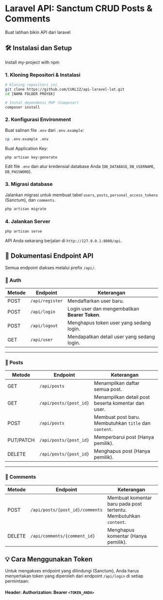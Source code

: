 # Laravel API: Sanctum CRUD Posts & Comments

Buat latihan bikin API dari laravel

## 🛠️ Instalasi dan Setup

Install my-project with npm

### 1. Kloning Repositori & Instalasi

```bash
# Kloning repositori ini
git clone https://github.com/CUKLIZ/api-laravel-lat.git
cd [NAMA FOLDER PROYEK]

# Instal dependensi PHP (Composer)
composer install
```

### 2. Konfigurasi Environment
Buat salinan file `.env` dari `.env.example`:
```bash
cp .env.example .env
```
Buat Application Key:
```bash
php artisan key:generate
```
Edit file `.env` dan atur kredensial database Anda (`DB_DATABASE`, `DB_USERNAME`, `DB_PASSWORD`).
### 3. Migrasi database
Jalankan migrasi untuk membuat tabel `users`, `posts`, `personal_access_tokens` (Sanctum), dan `comments`.
```bash
php artisan migrate
```
### 4. Jalankan Server
```bash
php artisan serve
```
API Anda sekarang berjalan di `http://127.0.0.1:8000/api`.

## 🎯 Dokumentasi Endpoint API
Semua endpoint diakses melalui prefix `/api/`.
### 🔐 Auth
| Metode | Endpoint        | Keterangan                                              |
|--------|-----------------|---------------------------------------------------------|
| POST   | `/api/register` | Mendaftarkan user baru.                                 |
| POST   | `/api/login`    | Login user dan mengembalikan **Bearer Token**.          |
| POST   | `/api/logout`   | Menghapus token user yang sedang login.                 |
| GET    | `/api/user`     | Mendapatkan detail user yang sedang login.              |

---

### 📝 Posts
| Metode   | Endpoint                     | Keterangan                                                               |
|----------|------------------------------|--------------------------------------------------------------------------|
| GET      | `/api/posts`                 | Menampilkan daftar semua post.                                          |
| GET      | `/api/posts/{post_id}`       | Menampilkan detail post beserta komentar dan user.                      |
| POST     | `/api/posts`                 | Membuat post baru. Membutuhkan `title` dan `content`.                   |
| PUT/PATCH| `/api/posts/{post_id}`       | Memperbarui post (Hanya pemilik).                                      |
| DELETE   | `/api/posts/{post_id}`       | Menghapus post (Hanya pemilik).                                        |

---

### 💬 Comments
| Metode | Endpoint                                   | Keterangan                                                            |
|--------|--------------------------------------------|-----------------------------------------------------------------------|
| POST   | `/api/posts/{post_id}/comments`            | Membuat komentar baru pada post tertentu. Membutuhkan `content`.      |
| DELETE | `/api/comments/{comment_id}`              | Menghapus komentar (Hanya pemilik).                                  |

## 💡 Cara Menggunakan Token
Untuk mengakses endpoint yang dilindungi (Sanctum), Anda harus menyertakan token yang diperoleh dari endpoint `/api/login` di setiap permintaan:

#### Header: Authorization: Bearer `<TOKEN_ANDA>`